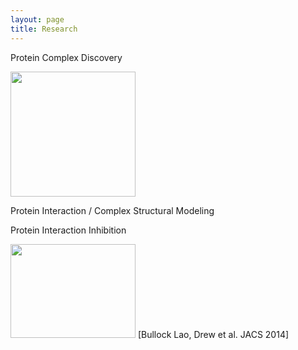 ```yaml
---
layout: page
title: Research
---
```


<p class="message">
	Protein Complex Discovery
</p>
<img src="{{ site.url }}/images/complex_network.png" width="200" height="200" />

<p class="message">
	Protein Interaction / Complex Structural Modeling
</p>

<p class="message">
	Protein Interaction Inhibition
</p>

<img src="{{ site.url }}/images/ja-2014-02310r_0005.jpeg" width="200" height="150" />
[Bullock Lao, Drew et al. JACS 2014]


